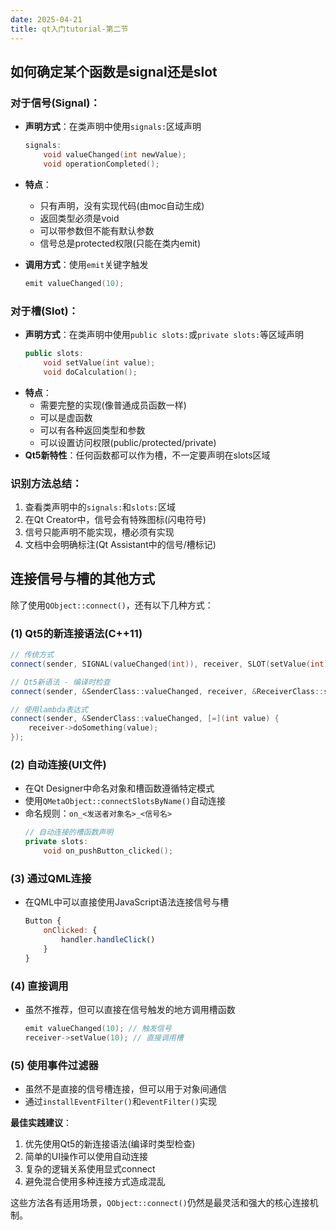```yaml
---
date: 2025-04-21
title: qt入门tutorial-第二节
---
```




##  如何确定某个函数是signal还是slot

### 对于信号(Signal)：
- **声明方式**：在类声明中使用`signals:`区域声明
  
  ```cpp
  signals:
      void valueChanged(int newValue);
      void operationCompleted();
  ```
- **特点**：
  - 只有声明，没有实现代码(由moc自动生成)
  - 返回类型必须是void
  - 可以带参数但不能有默认参数
  - 信号总是protected权限(只能在类内emit)
- **调用方式**：使用`emit`关键字触发
  ```cpp
  emit valueChanged(10);
  ```

### 对于槽(Slot)：
- **声明方式**：在类声明中使用`public slots:`或`private slots:`等区域声明
  ```cpp
  public slots:
      void setValue(int value);
      void doCalculation();
  ```
- **特点**：
  - 需要完整的实现(像普通成员函数一样)
  - 可以是虚函数
  - 可以有各种返回类型和参数
  - 可以设置访问权限(public/protected/private)
- **Qt5新特性**：任何函数都可以作为槽，不一定要声明在slots区域

### 识别方法总结：
1. 查看类声明中的`signals:`和`slots:`区域
2. 在Qt Creator中，信号会有特殊图标(闪电符号)
3. 信号只能声明不能实现，槽必须有实现
4. 文档中会明确标注(Qt Assistant中的信号/槽标记)

## 连接信号与槽的其他方式

除了使用`QObject::connect()`，还有以下几种方式：

### (1) Qt5的新连接语法(C++11)
```cpp
// 传统方式
connect(sender, SIGNAL(valueChanged(int)), receiver, SLOT(setValue(int)));

// Qt5新语法 - 编译时检查
connect(sender, &SenderClass::valueChanged, receiver, &ReceiverClass::setValue);

// 使用lambda表达式
connect(sender, &SenderClass::valueChanged, [=](int value) {
    receiver->doSomething(value);
});
```

### (2) 自动连接(UI文件)
- 在Qt Designer中命名对象和槽函数遵循特定模式
- 使用`QMetaObject::connectSlotsByName()`自动连接
- 命名规则：`on_<发送者对象名>_<信号名>`
  ```cpp
  // 自动连接的槽函数声明
  private slots:
      void on_pushButton_clicked();
  ```

### (3) 通过QML连接
- 在QML中可以直接使用JavaScript语法连接信号与槽
  ```qml
  Button {
      onClicked: {
          handler.handleClick()
      }
  }
  ```

### (4) 直接调用
- 虽然不推荐，但可以直接在信号触发的地方调用槽函数
  ```cpp
  emit valueChanged(10); // 触发信号
  receiver->setValue(10); // 直接调用槽
  ```

### (5) 使用事件过滤器
- 虽然不是直接的信号槽连接，但可以用于对象间通信
- 通过`installEventFilter()`和`eventFilter()`实现

**最佳实践建议**：
1. 优先使用Qt5的新连接语法(编译时类型检查)
2. 简单的UI操作可以使用自动连接
3. 复杂的逻辑关系使用显式connect
4. 避免混合使用多种连接方式造成混乱

这些方法各有适用场景，`QObject::connect()`仍然是最灵活和强大的核心连接机制。
